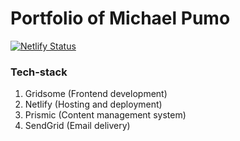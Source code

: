 # Portfolio of Michael Pumo

[![Netlify Status](https://api.netlify.com/api/v1/badges/13822f8f-4555-435e-82cb-33a21f14ec08/deploy-status)](https://app.netlify.com/sites/michaelpumo/deploys)

### Tech-stack

1. Gridsome (Frontend development)
2. Netlify (Hosting and deployment)
3. Prismic (Content management system)
4. SendGrid (Email delivery)
